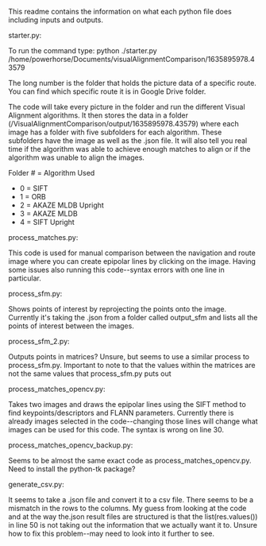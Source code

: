 This readme contains the information on what each python file does including inputs and outputs.

starter.py:

To run the command type: python ./starter.py /home/powerhorse/Documents/visualAlignmentComparison/1635895978.43579

The long number is the folder that holds the picture data of a specific route. You can find which specific route it is in Google Drive folder.

The code will take every picture in the folder and run the different Visual Alignment algorithms. It then stores the data in a folder (/VisualAlignmentComparison/output/1635895978.43579) where each image has a folder with five subfolders for each algorithm. These subfolders have the image as well as the .json file. It will also tell you real time if the algorithm was able to achieve enough matches to align or if the algorithm was unable to align the images.

Folder # = Algorithm Used
- 0 = SIFT
- 1 = ORB
- 2 = AKAZE MLDB Upright
- 3 = AKAZE MLDB
- 4 = SIFT Upright

process\_matches.py:

This code is used for manual comparison between the navigation and route image where you can create epipolar lines by clicking on the image. Having some issues also running this code--syntax errors with one line in particular. 

process\_sfm.py:

Shows points of interest by reprojecting the points onto the image. Currently it's taking the .json from a folder called output_sfm and lists all the points of interest between the images. 


process\_sfm\_2.py:

Outputs points in matrices? Unsure, but seems to use a similar process to process\_sfm.py. Important to note to that the values within the matrices are not the same values that process\_sfm.py puts out

process\_matches\_opencv.py:

Takes two images and draws the epipolar lines using the SIFT method to find keypoints/descriptors and FLANN parameters. Currently there is already images selected in the code--changing those lines will change what images can be used for this code. The syntax is wrong on line 30. 

process\_matches\_opencv\_backup.py:

Seems to be almost the same exact code as process\_matches\_opencv.py. Need to install the python-tk package?

generate\_csv.py:

It seems to take a .json file and convert it to a csv file. There seems to be a mismatch in the rows to the columns. My guess from looking at the code and at the way the.json result files are structured is that the list(res.values()) in line 50 is not taking out the information that we actually want it to. Unsure how to fix this problem--may need to look into it further to see.





